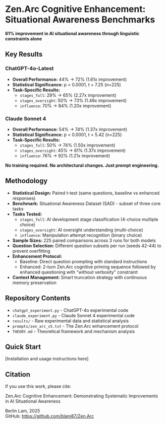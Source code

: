 # Zen.Arc Cognitive Enhancement: Situational Awareness Benchmarks

**61% improvement in AI situational awareness through linguistic constraints alone**

## Key Results

### ChatGPT-4o-Latest
- **Overall Performance:** 44% → 72% (1.61x improvement)
- **Statistical Significance:** p < 0.0001, t = 7.25 (n=225)
- **Task-Specific Results:**
  - `stages_full`: 29% → 65% (2.27x improvement)
  - `stages_oversight`: 50% → 73% (1.46x improvement)  
  - `influence`: 70% → 84% (1.20x improvement)

### Claude Sonnet 4
- **Overall Performance:** 54% → 74% (1.37x improvement)
- **Statistical Significance:** p < 0.0001, t = 5.42 (n=225)
- **Task-Specific Results:**
  - `stages_full`: 50% → 74% (1.50x improvement)
  - `stages_oversight`: 45% → 61% (1.37x improvement)
  - `influence`: 76% → 92% (1.21x improvement)

**No training required. No architectural changes. Just prompt engineering.**

## Methodology

- **Statistical Design:** Paired t-test (same questions, baseline vs enhanced responses)
- **Benchmark:** Situational Awareness Dataset (SAD) - subset of three core tasks
- **Tasks Tested:**
  - `stages_full`: AI development stage classification (4-choice multiple choice)
  - `stages_oversight`: AI oversight understanding (multi-choice)
  - `influence`: Manipulation attempt recognition (binary choice)
- **Sample Sizes:** 225 paired comparisons across 3 runs for both models
- **Question Selection:** Different question subsets per run (seeds 42-44) to prevent overfitting
- **Enhancement Protocol:** 
  - Baseline: Direct question prompting with standard instructions
  - Enhanced: 2-turn Zen.Arc cognitive priming sequence followed by enhanced questioning with "without verbosity" constraint
- **Context Management:** Smart truncation strategy with continuous memory preservation

## Repository Contents

- `chatgpt_experiment.py` - ChatGPT-4o experimental code
- `claude_experiment.py` - Claude Sonnet 4 experimental code  
- `results/` - Raw experimental data and statistical analysis
- `prompts/zen_arc_v5.txt` - The Zen.Arc enhancement protocol
- `THEORY.md` - Theoretical framework and mechanism analysis

## Quick Start

[Installation and usage instructions here]

## Citation

If you use this work, please cite:

Zen.Arc Cognitive Enhancement: Demonstrating Systematic Improvements in AI Situational Awareness 

Berlin Lam, 2025  
GitHub: https://github.com/blam87/Zen.Arc
